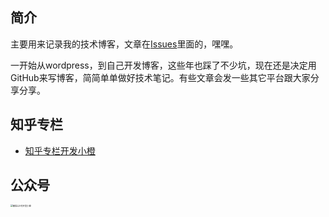 ## 简介

主要用来记录我的技术博客，文章在[Issues](https://github.com/Kuari/Blog/issues)里面的，嘿嘿。

一开始从wordpress，到自己开发博客，这些年也踩了不少坑，现在还是决定用GitHub来写博客，简简单单做好技术笔记。有些文章会发一些其它平台跟大家分享分享。



## 知乎专栏

* [知乎专栏开发小橙](https://www.zhihu.com/column/devlittleorange)



## 公众号

<img src="./assets/wx_qr.png" alt="微信公众号开发小橙" style="zoom: 23%;" />

